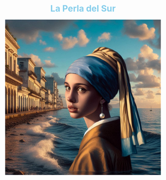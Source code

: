 # <div style="text-align:center"> <h style= "color:SkyBlue">**La Perla del Sur**</h></div>
<div style = "text-align:center"><img src = "img/perla4.jpeg"></div>